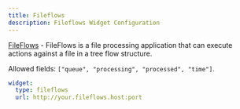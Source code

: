```yaml
---
title: Fileflows
description: Fileflows Widget Configuration
---
```


[FileFlows](https://github.com/revenz/FileFlows) - FileFlows is a file processing application that can execute actions against a file in a tree flow structure.

Allowed fields: `["queue", "processing", "processed", "time"]`.

```yaml
widget:
  type: fileflows
  url: http://your.fileflows.host:port
```
